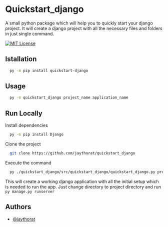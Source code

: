 # Quickstart_django

A small python package which will help you to quickly start your django project. It will create a django project with all the necessary files and folders in just single command.


[![MIT License](https://img.shields.io/badge/License-MIT-green.svg)](https://choosealicense.com/licenses/mit/)

## Istallation
```bash
  py -m pip install quickstart-django
```

## Usage
```bash
  py -m quickstart_django project_name application_name
```


## Run Locally

Install dependencies

```bash
  py -m pip install Django
```

Clone the project

```bash
  git clone https://github.com/jaythorat/quickstart_django
```

Execute the command

```bash
  py ./quickstart_django/src/quickstart_django/quickstart_django.py project_name application_name
```

This will create a working django application with all the initial setup which is needed to run the app. Just change directory to project directory and run `py manage.py runserver`


## Authors

- [@jaythorat](https://www.github.com/jaythorat)
